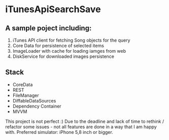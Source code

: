 # iTunesApiSearchSave

## A sample poject including:
1. iTunes API client for fetching Song objects for the query
2. Core Data for persistence of selected items
3. ImageLoader with cache for loading iamges from web
4. DiskService for downloaded images persistence

## Stack
* CoreData
* REST
* FileManager
* DiffableDataSources
* Dependency Container
* MVVM

This project is not perfect :)
Due to the deadline and lack of time to rethink / refactor some issues - not all features are done in a way that I am happy with.
Preferred simulator: iPhone 5,8 inch or bigger.

